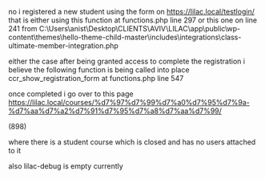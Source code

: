 no
i registered a new student using the form on 
https://lilac.local/testlogin/
that is either using this function at functions.php line 297
or this one on line 241 from 
C:\Users\anist\Desktop\CLIENTS\AVIV\LILAC\app\public\wp-content\themes\hello-theme-child-master\includes\integrations\class-ultimate-member-integration.php

either the case after being granted access to complete the registration
i believe the following function is being called into place
ccr_show_registration_form
at functions.php line 547

once completed i go over to this page
https://lilac.local/courses/%d7%97%d7%99%d7%a0%d7%95%d7%9a-%d7%aa%d7%a2%d7%91%d7%95%d7%a8%d7%aa%d7%99/

(898)

where there is a student course which is closed and has no users attached to it

also lilac-debug is empty currently